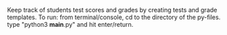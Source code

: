 Keep track of students test scores and grades by creating tests and grade templates.
To run:
from terminal/console, cd to the directory of the py-files.
type "python3 __main__.py" and hit enter/return.
